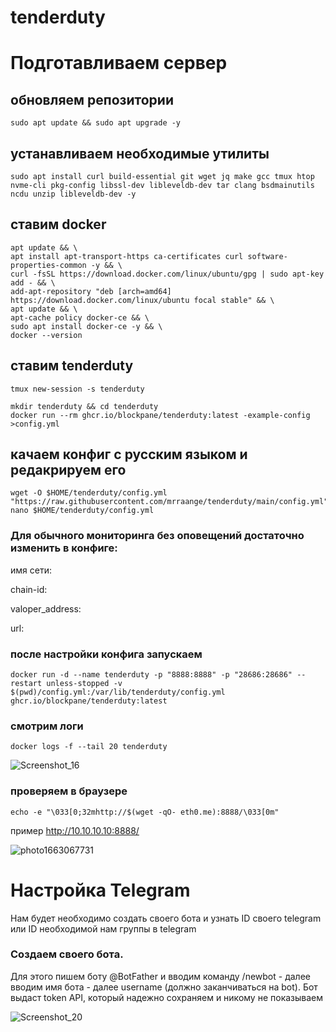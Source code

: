 # tenderduty

# Подготавливаем сервер
## обновляем репозитории

```
sudo apt update && sudo apt upgrade -y
```

## устанавливаем необходимые утилиты
 
 ```
sudo apt install curl build-essential git wget jq make gcc tmux htop nvme-cli pkg-config libssl-dev libleveldb-dev tar clang bsdmainutils ncdu unzip libleveldb-dev -y
```

## ставим docker 

```
apt update && \
apt install apt-transport-https ca-certificates curl software-properties-common -y && \
curl -fsSL https://download.docker.com/linux/ubuntu/gpg | sudo apt-key add - && \
add-apt-repository "deb [arch=amd64] https://download.docker.com/linux/ubuntu focal stable" && \
apt update && \
apt-cache policy docker-ce && \
sudo apt install docker-ce -y && \
docker --version
```

## ставим tenderduty

```
tmux new-session -s tenderduty

mkdir tenderduty && cd tenderduty
docker run --rm ghcr.io/blockpane/tenderduty:latest -example-config >config.yml
```

## качаем конфиг с русским языком и редакрируем его

```
wget -O $HOME/tenderduty/config.yml "https://raw.githubusercontent.com/mrraange/tenderduty/main/config.yml"
nano $HOME/tenderduty/config.yml
```

### Для обычного мониторинга без оповещений достаточно изменить в конфиге:

имя сети:

chain-id:

valoper_address:

url:

### после настройки конфига запускаем

```
docker run -d --name tenderduty -p "8888:8888" -p "28686:28686" --restart unless-stopped -v $(pwd)/config.yml:/var/lib/tenderduty/config.yml ghcr.io/blockpane/tenderduty:latest
```

### смотрим логи

```
docker logs -f --tail 20 tenderduty
```
![Screenshot_16](https://user-images.githubusercontent.com/100018176/189885054-256590ca-8cc1-43e1-a480-a07b0d6a100e.png)


### проверяем в браузере
```
echo -e "\033[0;32mhttp://$(wget -qO- eth0.me):8888/\033[0m"
```

пример  http://10.10.10.10:8888/

![photo1663067731](https://user-images.githubusercontent.com/100018176/189887514-9567e023-de34-49d9-84cb-874ae69c8341.jpeg)

# Настройка Telegram

Нам будет необходимо создать своего бота и узнать ID своего telegram или ID необходимой нам группы в telegram

### Создаем своего бота. 

Для этого пишем боту @BotFather  и вводим команду /newbot - далее вводим имя бота - далее username (должно заканчиваться на bot). Бот выдаст token API, который надежно сохраняем и никому не показываем 

![Screenshot_20](https://user-images.githubusercontent.com/100018176/189889538-04c2579a-6cb1-4da3-8755-fe6b525c4d6d.png)



